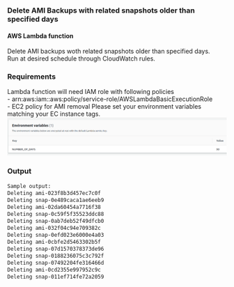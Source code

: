 ### Delete AMI Backups with related snapshots older than specified days
#### AWS Lambda function

Delete AMI backups woth related snapshots older than specified days.  
Run at desired schedule through CloudWatch rules. 

### Requirements
Lambda function will need IAM role with following policies  
	- arn:aws:iam::aws:policy/service-role/AWSLambdaBasicExecutionRole  
	- EC2 policy for AMI removal 
Please set your environment variables matching your EC instance tags.
![Env Vars](/img.png)

### Output
```shell
Sample output:  
Deleting ami-023f8b3d457ec7c0f 
Deleting snap-0e489caca1ae6eeb9 
Deleting ami-02da60454a7716f38 
Deleting snap-0c59f5f35523ddc88 
Deleting snap-0ab7deb52f49dfcb0 
Deleting ami-032f04c94e709382c 
Deleting snap-0efd023e6000e4a03 
Deleting ami-0cbfe2d5463302b5f 
Deleting snap-07d1570378373de96 
Deleting snap-0188236075c3c792f 
Deleting snap-07492204fe316466d 
Deleting ami-0cd2355e997952c9c 
Deleting snap-011ef714fe72a2059 
```
